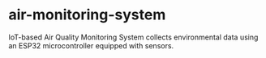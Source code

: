 # air-monitoring-system
IoT-based Air Quality Monitoring System collects environmental data using an ESP32 microcontroller equipped with sensors.
